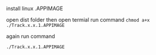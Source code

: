 install linux .APPIMAGE

open dist folder then open termial run command `chmod a+x ./Track.x.x.1.APPIMAGE`

again run command

`./Track.x.x.1.APPIMAGE`
